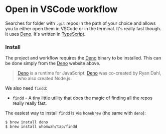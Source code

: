 # Open in VSCode workflow

Searches for folder with `.git` repos in the path of your choice and allows you
to either open them in VSCode or in the terminal. It's really fast though. It
uses [Deno](https://deno.land/). It's written in
[TypeScript](https://www.typescriptlang.org/).

### Install

The project and workflow requires the [Deno](https://deno.land/) binary to be
installed. This can be done simply from the [Deno](https://deno.land/) website
above.

> [Deno](https://deno.land/) is a runtime for JavaScript.
> [Deno](https://deno.land/) was co-created by Ryan Dahl, who also created
> Node.js.

We also need `findd`:

- [`findd`](https://github.com/whomwah/findd) - A tiny little utility that does
  the magic of finding all the repos really really fast.

The easiest way to install `findd` is via `homebrew` (the same with `deno`):

```
$ brew install deno
$ brew install whomwah/tap/findd
```
